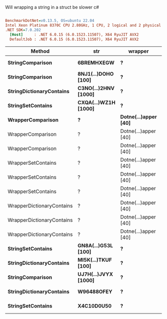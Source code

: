 Will wrapping a string in a struct be slower c#
``` ini

BenchmarkDotNet=v0.13.5, OS=ubuntu 22.04
Intel Xeon Platinum 8370C CPU 2.80GHz, 1 CPU, 2 logical and 2 physical cores
.NET SDK=7.0.202
  [Host]     : .NET 6.0.15 (6.0.1523.11507), X64 RyuJIT AVX2
  DefaultJob : .NET 6.0.15 (6.0.1523.11507), X64 RyuJIT AVX2


```
|                    Method |                  str |              wrapper |          Mean |     Error |    StdDev | Allocated |
|-------------------------- |--------------------- |--------------------- |--------------:|----------:|----------:|----------:|
|          **StringComparison** |           **6BREMHXEGW** |                    **?** |     **0.4174 ns** | **0.0055 ns** | **0.0049 ns** |         **-** |
|          **StringComparison** |  **8NJ1(...)DOHO [100]** |                    **?** |     **1.2480 ns** | **0.0014 ns** | **0.0013 ns** |         **-** |
|  **StringDictionaryContains** | **C3NO(...)2HNV [1000]** |                    **?** |   **371.1087 ns** | **0.0627 ns** | **0.0556 ns** |         **-** |
|         **StringSetContains** | **CXQA(...)WZ1H [1000]** |                    **?** |   **372.9437 ns** | **0.2217 ns** | **0.1965 ns** |         **-** |
|         **WrapperComparison** |                    **?** | **Dotne(...)apper [40]** |     **0.4074 ns** | **0.0031 ns** | **0.0029 ns** |         **-** |
|         WrapperComparison |                    ? | Dotne(...)apper [40] |     0.4204 ns | 0.0056 ns | 0.0052 ns |         - |
|         WrapperComparison |                    ? | Dotne(...)apper [40] |     0.4222 ns | 0.0076 ns | 0.0071 ns |         - |
|        WrapperSetContains |                    ? | Dotne(...)apper [40] | 1,069.4988 ns | 0.3443 ns | 0.3052 ns |         - |
|        WrapperSetContains |                    ? | Dotne(...)apper [40] |   108.3228 ns | 0.0167 ns | 0.0148 ns |         - |
|        WrapperSetContains |                    ? | Dotne(...)apper [40] |    14.3043 ns | 0.0184 ns | 0.0163 ns |         - |
| WrapperDictionaryContains |                    ? | Dotne(...)apper [40] |   108.2983 ns | 0.0165 ns | 0.0146 ns |         - |
| WrapperDictionaryContains |                    ? | Dotne(...)apper [40] |    14.1883 ns | 0.0027 ns | 0.0024 ns |         - |
| WrapperDictionaryContains |                    ? | Dotne(...)apper [40] | 1,070.1459 ns | 0.1901 ns | 0.1778 ns |         - |
|         **StringSetContains** |  **GN8A(...)G53L [100]** |                    **?** |    **39.1272 ns** | **0.1421 ns** | **0.1260 ns** |         **-** |
|  **StringDictionaryContains** |  **MI5K(...)TKUF [100]** |                    **?** |    **37.1249 ns** | **0.0385 ns** | **0.0360 ns** |         **-** |
|          **StringComparison** | **UJ7H(...)JVYX [1000]** |                    **?** |     **0.4173 ns** | **0.0075 ns** | **0.0070 ns** |         **-** |
|  **StringDictionaryContains** |           **W96488OFEY** |                    **?** |    **10.3009 ns** | **0.0284 ns** | **0.0265 ns** |         **-** |
|         **StringSetContains** |           **X4C10D0U50** |                    **?** |    **10.9599 ns** | **0.0081 ns** | **0.0072 ns** |         **-** |
